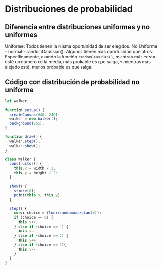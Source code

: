 # Distribuciones de probabilidad
## Diferencia entre distribuciones uniformes y no uniformes
Uniforme: Todos tienen la misma oportunidad de ser elegidos.
No Uniforme - normal - randomGaussian(): Algunos tienen más oportunidad que otros. Específicamente, usando la función  `randomGaussian()`, mientras más cerca esté un número de la media, más probable es que salga, y mientras más alejado esté, menos probable es que salga.
## Código con distribución de probabilidad no uniforme
``` js
let walker;

function setup() {
  createCanvas(640, 240);
  walker = new Walker();
  background(255);
}

function draw() {
  walker.step();
  walker.show();
}

class Walker {
  constructor() {
    this.x = width / 2;
    this.y = height / 2;
  }

  show() {
    stroke(0);
    point(this.x, this.y);
  }

  step() {
    const choice = floor(randomGaussian(0));
    if (choice == 0) {
      this.x++;
    } else if (choice == 1) {
      this.x--;
    } else if (choice == 2) {
      this.y++;
    } else if (choice == 3){
      this.y--;
    }
  }
}
```

